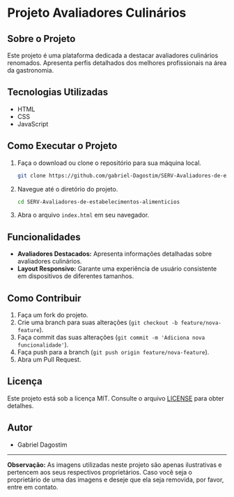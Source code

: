 # Projeto Avaliadores Culinários

## Sobre o Projeto
Este projeto é uma plataforma dedicada a destacar avaliadores culinários renomados. Apresenta perfis detalhados dos melhores profissionais na área da gastronomia.

## Tecnologias Utilizadas
- HTML
- CSS
- JavaScript

## Como Executar o Projeto
1. Faça o download ou clone o repositório para sua máquina local.
    ```sh
    git clone https://github.com/gabriel-Dagostim/SERV-Avaliadores-de-estabelecimentos-alimenticios.git
    ```
2. Navegue até o diretório do projeto.
    ```sh
    cd SERV-Avaliadores-de-estabelecimentos-alimenticios
    ```
3. Abra o arquivo `index.html` em seu navegador.

## Funcionalidades
- **Avaliadores Destacados:** Apresenta informações detalhadas sobre avaliadores culinários.
- **Layout Responsivo:** Garante uma experiência de usuário consistente em dispositivos de diferentes tamanhos.


## Como Contribuir
1. Faça um fork do projeto.
2. Crie uma branch para suas alterações (`git checkout -b feature/nova-feature`).
3. Faça commit das suas alterações (`git commit -m 'Adiciona nova funcionalidade'`).
4. Faça push para a branch (`git push origin feature/nova-feature`).
5. Abra um Pull Request.

## Licença
Este projeto está sob a licença MIT. Consulte o arquivo [LICENSE](LICENSE) para obter detalhes.

## Autor
- Gabriel Dagostim

---

**Observação:** As imagens utilizadas neste projeto são apenas ilustrativas e pertencem aos seus respectivos proprietários. Caso você seja o proprietário de uma das imagens e deseje que ela seja removida, por favor, entre em contato.
